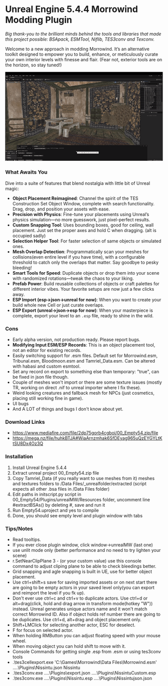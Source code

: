# Unreal Engine 5.4.4 Morrowind Modding Plugin  
*Big thank-you to the brilliant minds behind the tools and libraries that made this project possible: BSApack, ESMTool, Niflib, TES3conv and Texconv.*

Welcome to a new approach in modding Morrowind. It’s an alternative toolkit designed to empower you to build, enhance, or meticulously curate your own interior levels with finesse and flair. (Fear not, exterior tools are on the horizon, so stay tuned!)

![Feature Demo](./fall1.gif)

### What Awaits You  
Dive into a suite of features that blend nostalgia with little bit of Unreal magic:  
- **Object Placement Reimagined**: Channel the spirit of the TES Construction Set Object Window, complete with search functionality. Drag, drop, and position your assets with ease.  
- **Precision with Physics**: Fine-tune your placements using Unreal’s physics simulation—no more guesswork, just pixel-perfect results.  
- **Custom Snapping Tool**: Uses bounding boxes, good for ceiling, wall placement. Just set the proper axes and hold C when dragging. (alt is occupied sadly) 
- **Selection Helper Tool**: For faster selection of same objects or simulated ones.  
- **Mesh Overlap Detection**: Programmatically scan your meshes for collisions(even entire level if you have time), with a configurable threshold to catch only the overlaps that matter. Say goodbye to pesky bleeding!  
- **Smart Tools for Speed**: Duplicate objects or drop them into your scene with randomized rotations—tweak the chaos to your liking.  
- **Prefab Power**: Build reusable collections of objects or craft palettes for different interior vibes. Your favorite setups are now just a few clicks away.  
- **ESP Import (esp->json->unreal for now)**: When you want to create your build whole new Cell or just curate overlaps.  
- **ESP Export (unreal->json->esp for now)**: When your masterpiece is complete, export your level to an `.esp` file, ready to shine in the wild.

### Cons
- Early alpha version, not production ready. Please report bugs. 
- **Modifying Input ESM/ESP Records**: This is an object placement tool, not an editor for existing records.  
- Easily switching support for .esm files. Default set for Morrowind.esm, Tribunal.esm, Bloodmoon.esm and Tamriel_Data.esm. Can be altered with habasi and custom esmtool.
- Set any record on export to something else than temporary: "true", can be fixed in json file though.
- Couple of meshes won't import or there are some texture issues (mostly TR, working on direct .nif to unreal importer where I fix these).
- Weird looking creatures and fallback mesh for NPCs (just cosmetics, placing still working fine in game).
- UI bugs
- And A LOT of things and bugs I don't know about yet.
  
### Download Links
- https://www.mediafire.com/file/2dp75gorb4cgboi/00_Empty54.zip/file
- https://mega.nz/file/huhkBTJA#WiaArnzmhak6SfDEyag965uQzEYGYLtKtSU8Dx4Oz3Q
  
### Installation
1. Install Unreal Engine 5.4.4
2. Extract unreal project 00_Empty54.zip file
3. Copy Tamriel_Data (if you really want to use meshes from it) meshes and textures folders to /Data Files/_unrealfolder/extracted (script expects all other .bsa files in /Data Files folder)
4. Edit paths in initscript.py script in 00_Empty54/Plugins/unrealMW/Resources folder, uncomment line #extractBSAs() by deleting #, save and run it
5. Run Empty54.uproject and yes to compile
6. Done, you should see empty level and plugin window with tabs

### Tips/Notes
- Read tooltips.
- If you ever close plugin window, click window->unrealMW (last one)
- use unlit mode only (better performance and no need to try lighten your scene)
- r.SetNearClipPlane 3 - (or your custom value) use this console command to adjust cliping plane to be able to check bleedings better.
- Grid snapping and agle snapping is built in UE, use for better object placement.
- Use ctrl+shift+s save for saving imported assets or on next start there are going to be empty actors in your saved level only(you can export and reimport the level if you fk up).
- Don't ever use ctrl+c and ctrl+v to duplicate actors. Use ctrl+d or alt+drag(click, hold and drag arrow in transform mode(hotkey "W")) instead. Unreal generates unique actors name and it won't match correct Morrowind ID. Also if object holds ref number there are going to be duplicates. Use ctrl+d, alt+drag and object placement only.
- Shift+LMClick for selecting another actor, ESC for deselect.
- F for focus on selected actor.
- When holding RMButton you can adjust floating speed with your mouse wheel.
- When moving object you can hold shift to move with it.
- Console Commands for getting single .esp from .esm or using tes3conv tools
- .\tes3cellexport.exe 'C:\Games\Morrowind\Data Files\Morrowind.esm' ..\..\Plugins\Nissintu.json Nissintu
- .\tes3conv.exe ..\..\Plugins\export.json ..\..\Plugins\NissintuCustom.esp
- .\tes3conv.exe ..\..\Plugins\Nissintu.esp ..\..\Plugins\Nissintujson.json
